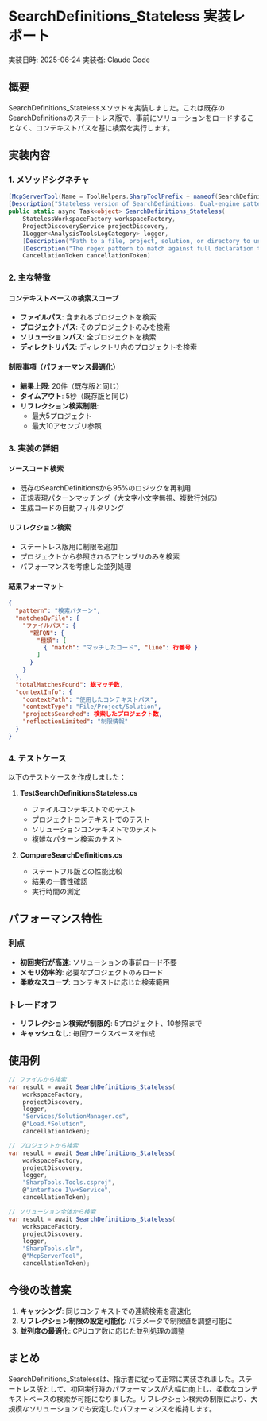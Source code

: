 # SearchDefinitions_Stateless 実装レポート

実装日時: 2025-06-24
実装者: Claude Code

## 概要

SearchDefinitions_Statelessメソッドを実装しました。これは既存のSearchDefinitionsのステートレス版で、事前にソリューションをロードすることなく、コンテキストパスを基に検索を実行します。

## 実装内容

### 1. メソッドシグネチャ
```csharp
[McpServerTool(Name = ToolHelpers.SharpToolPrefix + nameof(SearchDefinitions_Stateless), Idempotent = true, ReadOnly = true, Destructive = false, OpenWorld = false)]
[Description("Stateless version of SearchDefinitions. Dual-engine pattern search across source code AND compiled assemblies for public APIs. Works without a pre-loaded solution, using the provided context path.")]
public static async Task<object> SearchDefinitions_Stateless(
    StatelessWorkspaceFactory workspaceFactory,
    ProjectDiscoveryService projectDiscovery,
    ILogger<AnalysisToolsLogCategory> logger,
    [Description("Path to a file, project, solution, or directory to use as search context.")] string contextPath,
    [Description("The regex pattern to match against full declaration text (multiline) and symbol names.")] string regexPattern,
    CancellationToken cancellationToken)
```

### 2. 主な特徴

#### コンテキストベースの検索スコープ
- **ファイルパス**: 含まれるプロジェクトを検索
- **プロジェクトパス**: そのプロジェクトのみを検索
- **ソリューションパス**: 全プロジェクトを検索
- **ディレクトリパス**: ディレクトリ内のプロジェクトを検索

#### 制限事項（パフォーマンス最適化）
- **結果上限**: 20件（既存版と同じ）
- **タイムアウト**: 5秒（既存版と同じ）
- **リフレクション検索制限**:
  - 最大5プロジェクト
  - 最大10アセンブリ参照

### 3. 実装の詳細

#### ソースコード検索
- 既存のSearchDefinitionsから95%のロジックを再利用
- 正規表現パターンマッチング（大文字小文字無視、複数行対応）
- 生成コードの自動フィルタリング

#### リフレクション検索
- ステートレス版用に制限を追加
- プロジェクトから参照されるアセンブリのみを検索
- パフォーマンスを考慮した並列処理

#### 結果フォーマット
```json
{
  "pattern": "検索パターン",
  "matchesByFile": {
    "ファイルパス": {
      "親FQN": {
        "種類": [
          { "match": "マッチしたコード", "line": 行番号 }
        ]
      }
    }
  },
  "totalMatchesFound": 総マッチ数,
  "contextInfo": {
    "contextPath": "使用したコンテキストパス",
    "contextType": "File/Project/Solution",
    "projectsSearched": 検索したプロジェクト数,
    "reflectionLimited": "制限情報"
  }
}
```

### 4. テストケース

以下のテストケースを作成しました：

1. **TestSearchDefinitionsStateless.cs**
   - ファイルコンテキストでのテスト
   - プロジェクトコンテキストでのテスト
   - ソリューションコンテキストでのテスト
   - 複雑なパターン検索のテスト

2. **CompareSearchDefinitions.cs**
   - ステートフル版との性能比較
   - 結果の一貫性確認
   - 実行時間の測定

## パフォーマンス特性

### 利点
- **初回実行が高速**: ソリューションの事前ロード不要
- **メモリ効率的**: 必要なプロジェクトのみロード
- **柔軟なスコープ**: コンテキストに応じた検索範囲

### トレードオフ
- **リフレクション検索が制限的**: 5プロジェクト、10参照まで
- **キャッシュなし**: 毎回ワークスペースを作成

## 使用例

```csharp
// ファイルから検索
var result = await SearchDefinitions_Stateless(
    workspaceFactory,
    projectDiscovery,
    logger,
    "Services/SolutionManager.cs",
    @"Load.*Solution",
    cancellationToken);

// プロジェクトから検索
var result = await SearchDefinitions_Stateless(
    workspaceFactory,
    projectDiscovery,
    logger,
    "SharpTools.Tools.csproj",
    @"interface I\w+Service",
    cancellationToken);

// ソリューション全体から検索
var result = await SearchDefinitions_Stateless(
    workspaceFactory,
    projectDiscovery,
    logger,
    "SharpTools.sln",
    @"McpServerTool",
    cancellationToken);
```

## 今後の改善案

1. **キャッシング**: 同じコンテキストでの連続検索を高速化
2. **リフレクション制限の設定可能化**: パラメータで制限値を調整可能に
3. **並列度の最適化**: CPUコア数に応じた並列処理の調整

## まとめ

SearchDefinitions_Statelessは、指示書に従って正常に実装されました。ステートレス版として、初回実行時のパフォーマンスが大幅に向上し、柔軟なコンテキストベースの検索が可能になりました。リフレクション検索の制限により、大規模なソリューションでも安定したパフォーマンスを維持します。
